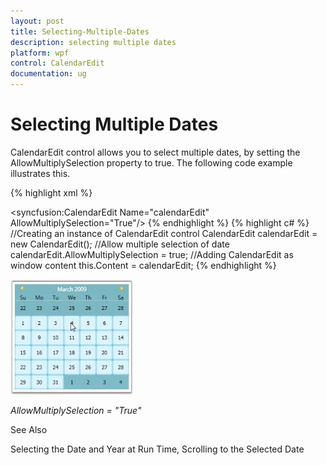 ```yaml
---
layout: post
title: Selecting-Multiple-Dates
description: selecting multiple dates
platform: wpf
control: CalendarEdit
documentation: ug
---
```


# Selecting Multiple Dates

CalendarEdit control allows you to select multiple dates, by setting the AllowMultiplySelection property to true. The following code example illustrates this.

{% highlight xml %}
<!-- Adding CalendarEdit with multiple selection feature-->
<syncfusion:CalendarEdit Name="calendarEdit" AllowMultiplySelection="True"/>
{% endhighlight  %}
{% highlight c# %}
//Creating an instance of CalendarEdit control
CalendarEdit calendarEdit = new CalendarEdit();
//Allow multiple selection of date
calendarEdit.AllowMultiplySelection = true; 
//Adding CalendarEdit as window content
this.Content = calendarEdit;
{% endhighlight  %}




![](Selecting-Multiple-Dates_images/Selecting-Multiple-Dates_img1.jpeg)


_AllowMultiplySelection = "True"_


See Also

Selecting the Date and Year at Run Time, Scrolling to the Selected Date

